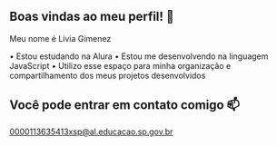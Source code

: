 ## Boas vindas ao meu perfil! 💙

Meu nome é Livia Gimenez

• Estou estudando na Alura
• Estou me desenvolvendo na linguagem JavaScript
• Utilizo esse espaço para minha organização e compartilhamento dos meus projetos desenvolvidos

## Você pode entrar em contato comigo 📫

0000113635413xsp@al.educacao.sp.gov.br

